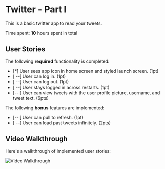 # Twitter - Part I

This is a basic twitter app to read your tweets.

Time spent: **10** hours spent in total

## User Stories

The following **required** functionality is completed:

- [*] User sees app icon in home screen and styled launch screen. (1pt)
- [ --] User can log in. (1pt)
- [ --] User can log out. (1pt)
- [ --] User stays logged in across restarts. (1pt)
- [-- ] User can view tweets with the user profile picture, username, and tweet text. (6pts)

The following **bonus** features are implemented:

- [-- ] User can pull to refresh. (1pt)
- [ --] User can load past tweets infinitely. (2pts)

## Video Walkthrough

Here's a walkthrough of implemented user stories:

<img src='http://i.imgur.com/link/to/your/gif/file.gif' title='Video Walkthrough' width='' alt='Video Walkthrough' />

